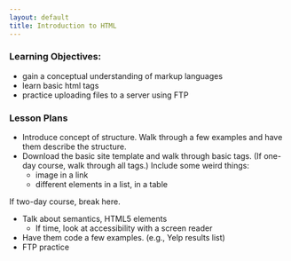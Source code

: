 ```yaml
---
layout: default
title: Introduction to HTML
---
```


### Learning Objectives:

- gain a conceptual understanding of markup languages
- learn basic html tags
- practice uploading files to a server using FTP

### Lesson Plans

- Introduce concept of structure. Walk through a few examples and have them describe the structure.
- Download the basic site template and walk through basic tags. (If one-day course, walk through all tags.) Include some weird things:
	- image in a link
	- different elements in a list, in a table

If two-day course, break here.

- Talk about semantics, HTML5 elements
	- If time, look at accessibility with a screen reader
- Have them code a few examples. (e.g., Yelp results list)
- FTP practice
